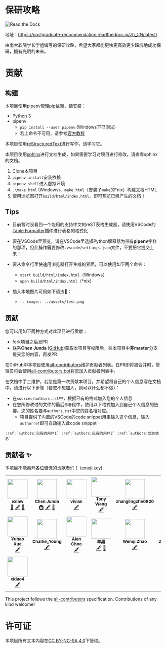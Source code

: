 # 保研攻略

![Read the Docs](https://img.shields.io/readthedocs/postgraduate-recommendation?style=flat-square)

地址：https://postgraduate-recommendation.readthedocs.io/zh_CN/latest/

由南大软院学长学姐编写的保研攻略，希望大家都能更快更高效更少踩坑地成功保研，拥有光明的未来。

# 贡献

## 构建

本项目使用[pipenv](https://pipenv.kennethreitz.org/en/latest/)管理pip依赖，请安装：

- Python 3
- pipenv
    - `pip install --user pipenv` (Windows下已测试)
    - 若上命令不可用，请参考[官方教程](https://pipenv.kennethreitz.org/en/latest/install/#installing-pipenv)

本项目使用[reStructuredText](http://www.sphinx-doc.org/en/master/usage/restructuredtext/basics.html)进行写作，请学习它。

本项目使用[sphinx](http://www.sphinx-doc.org/en/master/contents.html)进行文档生成，如果需要学习对项目进行修改，请查看sphinx的文档。

1. Clone本项目
2. `pipenv install`安装依赖
3. `pipenv shell`进入虚拟环境
4. `.\make html` (Windows)、`make html`（安装了`make`的*nix）构建文档HTML
5. 使用浏览器打开`build/html/index.html`，即可预览已经产生的文档！

## Tips

- 目前暂时没看到一个能用的支持中文的reST表格生成器，请使用VSCode的[Table Formatter](https://marketplace.visualstudio.com/items?itemName=shuworks.vscode-table-formatter)插件进行表格的格式化
- 要在VSCode里预览，请在VSCode里选择Python解释器为带有**pipenv**字样的那项，但此操作需要修改`.vscode/settings.json`文件，不要把它提交上来！
- 要从命令行里快速用浏览器打开生成的界面，可以使用如下两个命令：
    - `start build/html/index.html`（Windows）
    - `open build/html/index.html`（*nix）

- 插入本地图片可用如下语法：
    - `.. image:: ../assets/test.png`

## 贡献

您可以用如下两种方式对此项目进行贡献：

- fork项目之后发PR
- 联系**Chen Junda** ([GitHub](https://github.com/ddadaal))获取本项目写权限后，往本项目中**非master**分支提交您的内容，再发PR

在GitHub中本项目使用[all-contributors](https://allcontributors.org/en)维护贡献者列表。在PR即将被合并时，管理员将会使用[all-contributors bot](https://allcontributors.org/docs/en/bot/overview)将您加入贡献者列表中。

在文档中手工维护，若您是第一次贡献本项目，并希望将自己的个人信息写在文档中，请进行以下步骤（若您不想加入，则可以什么都不做）：

- 在`sources/authors.rst`中，根据已有的格式加入您的个人信息
- 在您所修改过的文件的最后`作者`段中，使用以下格式加入到自己个人信息的链接。您的姓名要与`authors.rst`中您的姓名相对应。
    - 项目提供了内置的VSCode的code snippet用来输入这个信息，输入`authorref`即可自动输入此code snippet

```
:ref:`authors:已有的用户1` :ref:`authors:已有的用户2` :ref:`authors:您的姓名` 
```

## 贡献者 ✨

本项目不能离开各位慷慨的贡献者们！ ([emoji key](https://allcontributors.org/docs/en/emoji-key)):

<!-- ALL-CONTRIBUTORS-LIST:START - Do not remove or modify this section -->
<!-- prettier-ignore-start -->
<!-- markdownlint-disable -->
<table>
  <tr>
    <td align="center"><a href="https://github.com/exlaw"><img src="https://avatars1.githubusercontent.com/u/32476950?v=4?s=64" width="64px;" alt=""/><br /><sub><b>exlaw</b></sub></a><br /><a href="#ideas-exlaw" title="Ideas, Planning, & Feedback">🤔</a> <a href="#content-exlaw" title="Content">🖋</a> <a href="https://github.com/NJU-SE-15-share-review/postgraduate-recommendation/pulls?q=is%3Apr+reviewed-by%3Aexlaw" title="Reviewed Pull Requests">👀</a></td>
    <td align="center"><a href="https://ddadaal.me"><img src="https://avatars0.githubusercontent.com/u/8363856?v=4?s=64" width="64px;" alt=""/><br /><sub><b>Chen Junda</b></sub></a><br /><a href="#infra-ddadaal" title="Infrastructure (Hosting, Build-Tools, etc)">🚇</a> <a href="#content-ddadaal" title="Content">🖋</a> <a href="https://github.com/NJU-SE-15-share-review/postgraduate-recommendation/pulls?q=is%3Apr+reviewed-by%3Addadaal" title="Reviewed Pull Requests">👀</a></td>
    <td align="center"><a href="https://github.com/vivian-jq"><img src="https://avatars1.githubusercontent.com/u/16713101?v=4?s=64" width="64px;" alt=""/><br /><sub><b>vivian</b></sub></a><br /><a href="#content-vivian-jq" title="Content">🖋</a></td>
    <td align="center"><a href="https://github.com/tonywang1945yes"><img src="https://avatars0.githubusercontent.com/u/31364471?v=4?s=64" width="64px;" alt=""/><br /><sub><b>Tony Wang</b></sub></a><br /><a href="#content-tonywang1945yes" title="Content">🖋</a></td>
    <td align="center"><a href="https://github.com/zhanglingzhe0820"><img src="https://avatars2.githubusercontent.com/u/24886743?v=4?s=64" width="64px;" alt=""/><br /><sub><b>zhanglingzhe0820</b></sub></a><br /><a href="#content-zhanglingzhe0820" title="Content">🖋</a></td>
    <td align="center"><a href="http://hanxinhu.github.io"><img src="https://avatars3.githubusercontent.com/u/24485000?v=4?s=64" width="64px;" alt=""/><br /><sub><b>韩新虎</b></sub></a><br /><a href="#content-hanxinhu" title="Content">🖋</a></td>
    <td align="center"><a href="http://wensun.today"><img src="https://avatars1.githubusercontent.com/u/35923278?v=4?s=64" width="64px;" alt=""/><br /><sub><b>Wen Sun</b></sub></a><br /><a href="#content-HermitSun" title="Content">🖋</a></td>
  </tr>
  <tr>
    <td align="center"><a href="https://github.com/Moonquakes"><img src="https://avatars0.githubusercontent.com/u/38858895?v=4?s=64" width="64px;" alt=""/><br /><sub><b>Yuhao Xue</b></sub></a><br /><a href="#content-Moonquakes" title="Content">🖋</a></td>
    <td align="center"><a href="https://github.com/GitOfCharlie"><img src="https://avatars1.githubusercontent.com/u/37411016?v=4?s=64" width="64px;" alt=""/><br /><sub><b>Charlie_Young</b></sub></a><br /><a href="#content-GitOfCharlie" title="Content">🖋</a></td>
    <td align="center"><a href="https://github.com/HeimingZ"><img src="https://avatars2.githubusercontent.com/u/43991780?v=4?s=64" width="64px;" alt=""/><br /><sub><b>Alan Choo</b></sub></a><br /><a href="#content-HeimingZ" title="Content">🖋</a></td>
    <td align="center"><a href="https://caesarroot.github.io/"><img src="https://avatars2.githubusercontent.com/u/35787647?v=4?s=64" width="64px;" alt=""/><br /><sub><b>羊男</b></sub></a><br /><a href="#content-CaesarRoot" title="Content">🖋</a> <a href="https://github.com/NJU-SE-15-share-review/postgraduate-recommendation/pulls?q=is%3Apr+reviewed-by%3ACaesarRoot" title="Reviewed Pull Requests">👀</a></td>
    <td align="center"><a href="https://github.com/Green-Wood"><img src="https://avatars3.githubusercontent.com/u/31267545?v=4?s=64" width="64px;" alt=""/><br /><sub><b>Wenqi Zhao</b></sub></a><br /><a href="#content-Green-Wood" title="Content">🖋</a></td>
    <td align="center"><a href="https://github.com/stormbroken"><img src="https://avatars.githubusercontent.com/u/46039728?v=4?s=64" width="64px;" alt=""/><br /><sub><b>ZhangHongYin</b></sub></a><br /><a href="#content-stormbroken" title="Content">🖋</a></td>
    <td align="center"><a href="https://www.cnblogs.com/Sparrow612"><img src="https://avatars.githubusercontent.com/u/44128608?v=4?s=64" width="64px;" alt=""/><br /><sub><b>Rongxin Cheng</b></sub></a><br /><a href="#content-Sparrow612" title="Content">🖋</a></td>
  </tr>
  <tr>
    <td align="center"><a href="https://github.com/xidao4"><img src="https://avatars.githubusercontent.com/u/47544757?v=4?s=64" width="64px;" alt=""/><br /><sub><b>xidao4</b></sub></a><br /><a href="#content-xidao4" title="Content">🖋</a></td>
  </tr>
</table>

<!-- markdownlint-restore -->
<!-- prettier-ignore-end -->

<!-- ALL-CONTRIBUTORS-LIST:END -->

This project follows the [all-contributors](https://github.com/all-contributors/all-contributors) specification. Contributions of any kind welcome!

# 许可证

本项目所有文本内容在[CC BY-NC-SA 4.0](https://creativecommons.org/licenses/by-nc-sa/4.0/)下授权。
